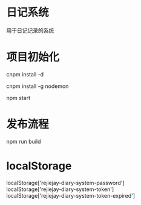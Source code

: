 # 日记系统
用于日记记录的系统

# 项目初始化
cnpm install -d  

cnpm install -g nodemon  

npm start  

# 发布流程
npm run build  

# localStorage
localStorage['rejiejay-diary-system-password']  
localStorage['rejiejay-diary-system-token']  
localStorage['rejiejay-diary-system-token-expired']  
